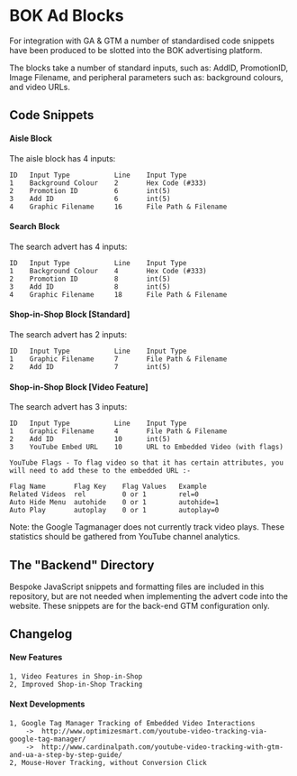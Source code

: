 # BOK Ad Blocks
For integration with GA & GTM a number of standardised code snippets have been produced to be slotted into the BOK advertising platform.

The blocks take a number of standard inputs, such as: AddID, PromotionID, Image Filename, and peripheral parameters such as: background colours, and video URLs.

## Code Snippets

#### Aisle Block
The aisle block has 4 inputs:

    ID   Input Type           Line    Input Type
    1    Background Colour    2       Hex Code (#333)
    2    Promotion ID         6       int(5)
    3    Add ID               6       int(5)
    4    Graphic Filename     16      File Path & Filename

#### Search Block
The search advert has 4 inputs:

    ID   Input Type           Line    Input Type
    1    Background Colour    4       Hex Code (#333)
    2    Promotion ID         8       int(5)
    3    Add ID               8       int(5)
    4    Graphic Filename     18      File Path & Filename

#### Shop-in-Shop Block [Standard]
The search advert has 2 inputs:

    ID   Input Type           Line    Input Type
    1    Graphic Filename     7       File Path & Filename
    2    Add ID               7       int(5)

#### Shop-in-Shop Block [Video Feature]
The search advert has 3 inputs:

    ID   Input Type           Line    Input Type
    1    Graphic Filename     4       File Path & Filename
    2    Add ID               10      int(5)
    3    YouTube Embed URL    10      URL to Embedded Video (with flags)

    YouTube Flags - To flag video so that it has certain attributes, you will need to add these to the embedded URL :-
  
    Flag Name       Flag Key    Flag Values   Example
    Related Videos  rel         0 or 1        rel=0
    Auto Hide Menu  autohide    0 or 1        autohide=1
    Auto Play       autoplay    0 or 1        autoplay=0

Note: the Google Tagmanager does not currently track video plays.  These statistics should be gathered from YouTube channel analytics.

## The "Backend" Directory
Bespoke JavaScript snippets and formatting files are included in this repository, but are not needed when implementing the advert code into the website.  These snippets are for the back-end GTM configuration only.

## Changelog

#### New Features

    1, Video Features in Shop-in-Shop
    2, Improved Shop-in-Shop Tracking

#### Next Developments

    1, Google Tag Manager Tracking of Embedded Video Interactions
        ->  http://www.optimizesmart.com/youtube-video-tracking-via-google-tag-manager/
        ->  http://www.cardinalpath.com/youtube-video-tracking-with-gtm-and-ua-a-step-by-step-guide/
    2, Mouse-Hover Tracking, without Conversion Click

